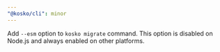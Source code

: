 ```yaml
---
"@kosko/cli": minor
---
```


Add `--esm` option to `kosko migrate` command. This option is disabled on Node.js and always enabled on other platforms.
